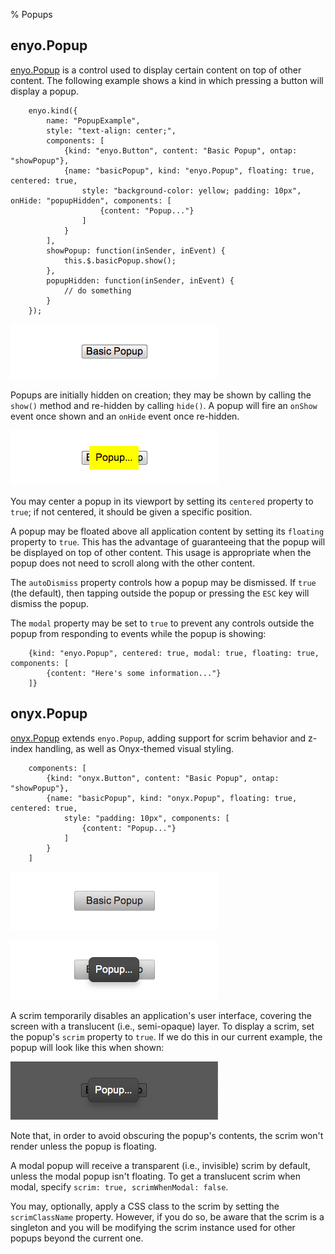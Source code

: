 % Popups

## enyo.Popup

[enyo.Popup](../../api.html#enyo.Popup) is a control used to display
certain content on top of other content.  The following example shows a kind in
which pressing a button will display a popup.

        enyo.kind({
            name: "PopupExample",
            style: "text-align: center;",
            components: [
                {kind: "enyo.Button", content: "Basic Popup", ontap: "showPopup"},
                {name: "basicPopup", kind: "enyo.Popup", floating: true, centered: true,
                    style: "background-color: yellow; padding: 10px", onHide: "popupHidden", components: [
                        {content: "Popup..."}
                    ]
                }
            ],
            showPopup: function(inSender, inEvent) {
                this.$.basicPopup.show();
            },
            popupHidden: function(inSender, inEvent) {
                // do something
            }
        });

![_Popup (Hidden)_](../../assets/popups-1.png)

Popups are initially hidden on creation; they may be shown by calling the
`show()` method and re-hidden by calling `hide()`.  A popup will fire an
`onShow` event once shown and an `onHide` event once re-hidden. 

![_Popup (Shown)_](../../assets/popups-2.png)

You may center a popup in its viewport by setting its `centered` property to
`true`; if not centered, it should be given a specific position.

A popup may be floated above all application content by setting its `floating`
property to `true`.  This has the advantage of guaranteeing that the popup will
be displayed on top of other content.  This usage is appropriate when the popup
does not need to scroll along with the other content.

The `autoDismiss` property controls how a popup may be dismissed. If `true` (the
default), then tapping outside the popup or pressing the `ESC` key will dismiss
the popup.

The `modal` property may be set to `true` to prevent any controls outside the
popup from responding to events while the popup is showing:

        {kind: "enyo.Popup", centered: true, modal: true, floating: true, components: [
            {content: "Here's some information..."}
        ]}

## onyx.Popup

[onyx.Popup](../../api.html#onyx.Popup) extends `enyo.Popup`, adding
support for scrim behavior and z-index handling, as well as Onyx-themed visual
styling.

        components: [
            {kind: "onyx.Button", content: "Basic Popup", ontap: "showPopup"},
            {name: "basicPopup", kind: "onyx.Popup", floating: true, centered: true,
                style: "padding: 10px", components: [
                    {content: "Popup..."}
                ]
            }
        ]

![_onyx.Popup (Hidden)_](../../assets/popups-3.png)

![_onyx.Popup (Shown)_](../../assets/popups-4.png)

A scrim temporarily disables an application's user interface, covering the
screen with a translucent (i.e., semi-opaque) layer.  To display a scrim, set
the popup's `scrim` property to `true`.  If we do this in our current example,
the popup will look like this when shown:

![_onyx.Popup with Scrim_](../../assets/popups-5.png)

Note that, in order to avoid obscuring the popup's contents, the scrim won't
render unless the popup is floating.

A modal popup will receive a transparent (i.e., invisible) scrim by default,
unless the modal popup isn't floating.  To get a translucent scrim when modal,
specify `scrim: true, scrimWhenModal: false`.

You may, optionally, apply a CSS class to the scrim by setting the
`scrimClassName` property.  However, if you do so, be aware that the scrim is a
singleton and you will be modifying the scrim instance used for other popups
beyond the current one.
